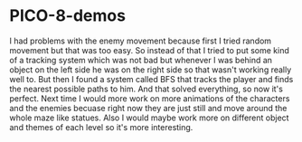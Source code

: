 # PICO-8-demos
  I had problems with the enemy movement because first I tried random movement but that was too easy. So instead of that I tried to put some kind of a tracking system which was not bad but whenever I was behind an object on the left side he was on the right side so that wasn't working really well to. But then I found a system called BFS that tracks the player and finds the nearest possible paths to him. And that solved everything, so now it's perfect.
  Next time I would more work on more animations of the characters and the enemies becuase right now they are just still and move around the whole maze like statues. Also I would maybe work more on different object and themes of each level so it's more interesting.
